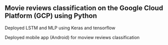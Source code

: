 Movie reviews classification on the Google Cloud Platform (GCP) using Python
-

Deployed LSTM and MLP using Keras and tensorflow

Deployed mobile app (Android) for moview reviews classification
